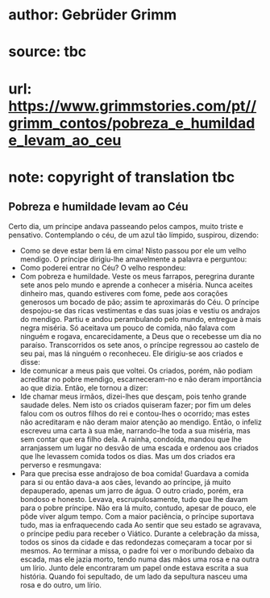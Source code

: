 # author: Gebrüder Grimm
# source: tbc
# url: https://www.grimmstories.com/pt//grimm_contos/pobreza_e_humildade_levam_ao_ceu
# note: copyright of translation tbc

## Pobreza e humildade levam ao Céu 

Certo dia, um príncipe andava passeando pelos campos, muito triste e
pensativo.
Contemplando o céu, de um azul tão límpido, suspirou, dizendo:
- Como se deve estar bem lá em cima!
Nisto passou por ele um velho mendigo. O príncipe dirigiu-lhe
amavelmente a palavra e perguntou:
- Como poderei entrar no Céu?
O velho respondeu:
- Com pobreza e humildade. Veste os meus farrapos, peregrina durante
sete anos pelo mundo e aprende a conhecer a miséria. Nunca aceites
dinheiro mas, quando estiveres com fome, pede aos corações generosos um
bocado de pão; assim te aproximarás do Céu.
O príncipe despojou-se das ricas vestimentas e das suas joias e vestiu
os andrajos do mendigo. Partiu e andou perambulando pelo mundo, entregue
à mais negra miséria. Só aceitava um pouco de comida, não falava com
ninguém e rogava, encarecidamente, a Deus que o recebesse um dia no
paraíso.
Transcorridos os sete anos, o príncipe regressou ao castelo de seu pai,
mas lá ninguém o reconheceu. Ele dirigiu-se aos criados e disse:
- Ide comunicar a meus pais que voltei.
Os criados, porém, não podiam acreditar no pobre mendigo,
escarneceram-no e não deram importância ao que dizia. Então, ele tornou
a dizer:
- Ide chamar meus irmãos, dizei-lhes que desçam, pois tenho grande
saudade deles.
Nem isto os criados quiseram fazer; por fim um deles falou com os outros
filhos do rei e contou-lhes o ocorrido; mas estes não acreditaram e não
deram maior atenção ao mendigo.
Então, o infeliz escreveu uma carta à sua mãe, narrando-lhe toda a sua
miséria, mas sem contar que era filho dela.
A rainha, condoída, mandou que lhe arranjassem um lugar no desvão de uma
escada e ordenou aos criados que lhe levassem comida todos os dias. Mas
um dos criados era perverso e resmungava:
- Para que precisa esse andrajoso de boa comida!
Guardava a comida para si ou então dava-a aos cães, levando ao príncipe,
já muito depauperado, apenas um jarro de água.
O outro criado, porém, era bondoso e honesto. Levava, escrupulosamente,
tudo que lhe davam para o pobre príncipe. Não era lá muito, contudo,
apesar de pouco, ele pôde viver algum tempo. Com a maior paciência, o
príncipe suportava tudo, mas ia enfraquecendo cada
Ao sentir que seu estado se agravava, o príncipe pediu para receber o
Viático. Durante a celebração da missa, todos os sinos da cidade e das
redondezas começaram a tocar por si mesmos. Ao terminar a missa, o padre
foi ver o moribundo debaixo da escada, mas ele jazia morto, tendo numa
das mãos uma rosa e na outra um lírio.
Junto dele encontraram um papel onde estava escrita a sua história.
Quando foi sepultado, de um lado da sepultura nasceu uma rosa e do
outro, um lírio.

